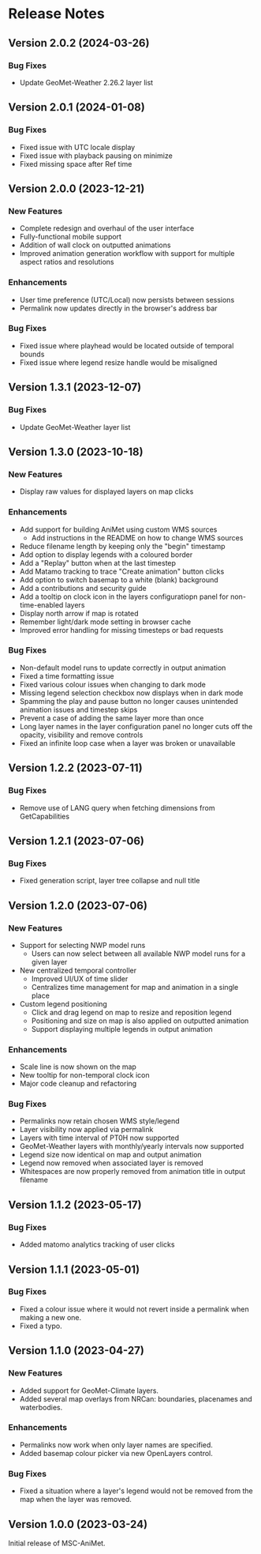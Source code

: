# Release Notes

## Version 2.0.2 (2024-03-26)

### Bug Fixes
- Update GeoMet-Weather 2.26.2 layer list

## Version 2.0.1 (2024-01-08)

### Bug Fixes
- Fixed issue with UTC locale display
- Fixed issue with playback pausing on minimize
- Fixed missing space after Ref time

## Version 2.0.0 (2023-12-21)

### New Features
- Complete redesign and overhaul of the user interface
- Fully-functional mobile support
- Addition of wall clock on outputted animations
- Improved animation generation workflow with support for multiple aspect ratios and resolutions

### Enhancements
- User time preference (UTC/Local) now persists between sessions
- Permalink now updates directly in the browser's address bar

### Bug Fixes
- Fixed issue where playhead would be located outside of temporal bounds
- Fixed issue where legend resize handle would be misaligned

## Version 1.3.1 (2023-12-07)

### Bug Fixes
- Update GeoMet-Weather layer list

## Version 1.3.0 (2023-10-18)

### New Features
- Display raw values for displayed layers on map clicks

### Enhancements
- Add support for building AniMet using custom WMS sources
  - Add instructions in the README on how to change WMS sources
- Reduce filename length by keeping only the "begin" timestamp
- Add option to display legends with a coloured border
- Add a "Replay" button when at the last timestep
- Add Matamo tracking to trace "Create animation" button clicks
- Add option to switch basemap to a white (blank) background
- Add a contributions and security guide
- Add a tooltip on clock icon in the layers configuratiopn panel for non-time-enabled layers
- Display north arrow if map is rotated
- Remember light/dark mode setting in browser cache
- Improved error handling for missing timesteps or bad requests

### Bug Fixes
- Non-default model runs to update correctly in output animation
- Fixed a time formatting issue
- Fixed various colour issues when changing to dark mode
- Missing legend selection checkbox now displays when in dark mode
- Spamming the play and pause button no longer causes unintended animation issues and timestep skips
- Prevent a case of adding the same layer more than once
- Long layer names in the layer configuration panel no longer cuts off the opacity, visibility and remove controls
- Fixed an infinite loop case when a layer was broken or unavailable

## Version 1.2.2 (2023-07-11)

### Bug Fixes
- Remove use of LANG query when fetching dimensions from GetCapabilities

## Version 1.2.1 (2023-07-06)

### Bug Fixes
- Fixed generation script, layer tree collapse and null title

## Version 1.2.0 (2023-07-06)

### New Features
- Support for selecting NWP model runs
  - Users can now select between all available NWP model runs for a given layer
- New centralized temporal controller
  - Improved UI/UX of time slider
  - Centralizes time management for map and animation in a single place
- Custom legend positioning
  - Click and drag legend on map to resize and reposition legend
  - Positioning and size on map is also applied on outputted animation
  - Support displaying multiple legends in output animation

### Enhancements
- Scale line is now shown on the map
- New tooltip for non-temporal clock icon
- Major code cleanup and refactoring

### Bug Fixes
- Permalinks now retain chosen WMS style/legend
- Layer visibility now applied via permalink
- Layers with time interval of PT0H now supported
- GeoMet-Weather layers with monthly/yearly intervals now supported
- Legend size now identical on map and output animation
- Legend now removed when associated layer is removed
- Whitespaces are now properly removed from animation title in output filename

## Version 1.1.2 (2023-05-17)

### Bug Fixes
- Added matomo analytics tracking of user clicks

## Version 1.1.1 (2023-05-01)

### Bug Fixes
- Fixed a colour issue where it would not revert inside a permalink when making a new one.
- Fixed a typo.

## Version 1.1.0 (2023-04-27)

### New Features

- Added support for GeoMet-Climate layers.
- Added several map overlays from NRCan: boundaries, placenames and waterbodies.

### Enhancements
- Permalinks now work when only layer names are specified.
- Added basemap colour picker via new OpenLayers control.

### Bug Fixes
- Fixed a situation where a layer's legend would not be removed from the map when the layer was removed.

## Version 1.0.0 (2023-03-24)
Initial release of MSC-AniMet.
